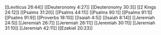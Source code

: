 [[Leviticus 26:44]]
[[Deuteronomy 4:27]]
[[Deuteronomy 30:3]]
[[2 Kings 24:12]]
[[Psalms 31:20]]
[[Psalms 44:11]]
[[Psalms 90:1]]
[[Psalms 91:1]]
[[Psalms 91:9]]
[[Proverbs 18:10]]
[[Isaiah 4:5]]
[[Isaiah 8:14]]
[[Jeremiah 24:5]]
[[Jeremiah 26:7]]
[[Jeremiah 26:11]]
[[Jeremiah 30:11]]
[[Jeremiah 31:10]]
[[Jeremiah 42:11]]
[[Ezekiel 20:23]]
